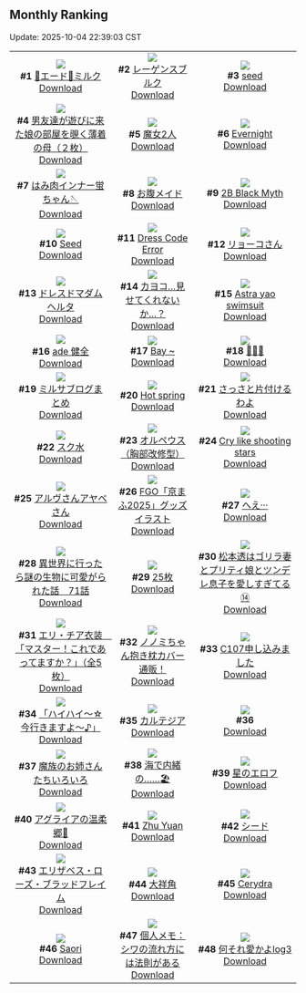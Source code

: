 ## Monthly Ranking
Update: 2025-10-04 22:39:03 CST

|      |      |      |
| :----: | :----: | :----: |
| ![](https://i.pixiv.re/c/240x480/img-master/img/2025/09/06/12/00/02/134768861_p0_master1200.jpg)<br>**#1** [🐰エード🐰ミルク](https://www.pixiv.net/artworks/134768861)<br>[Download](https://i.pixiv.re/img-original/img/2025/09/06/12/00/02/134768861_p0.jpg) | ![](https://i.pixiv.re/c/240x480/img-master/img/2025/09/06/00/00/17/134753276_p0_master1200.jpg)<br>**#2** [レーゲンスブルク](https://www.pixiv.net/artworks/134753276)<br>[Download](https://i.pixiv.re/img-original/img/2025/09/06/00/00/17/134753276_p0.jpg) | ![](https://i.pixiv.re/c/240x480/img-master/img/2025/09/06/00/00/10/134753207_p0_master1200.jpg)<br>**#3** [seed](https://www.pixiv.net/artworks/134753207)<br>[Download](https://i.pixiv.re/img-original/img/2025/09/06/00/00/10/134753207_p0.jpg) |
| ![](https://i.pixiv.re/c/240x480/img-master/img/2025/09/06/18/41/40/134780663_p0_master1200.jpg)<br>**#4** [男友達が遊びに来た娘の部屋を覗く薄着の母（２枚）](https://www.pixiv.net/artworks/134780663)<br>[Download](https://i.pixiv.re/img-original/img/2025/09/06/18/41/40/134780663_p0.jpg) | ![](https://i.pixiv.re/c/240x480/img-master/img/2025/09/05/00/05/06/134717473_p0_master1200.jpg)<br>**#5** [魔女2人](https://www.pixiv.net/artworks/134717473)<br>[Download](https://i.pixiv.re/img-original/img/2025/09/05/00/05/06/134717473_p0.jpg) | ![](https://i.pixiv.re/c/240x480/img-master/img/2025/09/06/00/11/45/134754242_p0_master1200.jpg)<br>**#6** [Evernight](https://www.pixiv.net/artworks/134754242)<br>[Download](https://i.pixiv.re/img-original/img/2025/09/06/00/11/45/134754242_p0.png) |
| ![](https://i.pixiv.re/c/240x480/img-master/img/2025/09/06/22/10/12/134789796_p0_master1200.jpg)<br>**#7** [はみ肉インナー蛍ちゃん🪡](https://www.pixiv.net/artworks/134789796)<br>[Download](https://i.pixiv.re/img-original/img/2025/09/06/22/10/12/134789796_p0.png) | ![](https://i.pixiv.re/c/240x480/img-master/img/2025/09/06/12/30/03/134769791_p0_master1200.jpg)<br>**#8** [お腹メイド](https://www.pixiv.net/artworks/134769791)<br>[Download](https://i.pixiv.re/img-original/img/2025/09/06/12/30/03/134769791_p0.jpg) | ![](https://i.pixiv.re/c/240x480/img-master/img/2025/09/06/13/13/56/134770976_p0_master1200.jpg)<br>**#9** [2B Black Myth](https://www.pixiv.net/artworks/134770976)<br>[Download](https://i.pixiv.re/img-original/img/2025/09/06/13/13/56/134770976_p0.jpg) |
| ![](https://i.pixiv.re/c/240x480/img-master/img/2025/09/06/22/29/47/134790564_p0_master1200.jpg)<br>**#10** [Seed](https://www.pixiv.net/artworks/134790564)<br>[Download](https://i.pixiv.re/img-original/img/2025/09/06/22/29/47/134790564_p0.jpg) | ![](https://i.pixiv.re/c/240x480/img-master/img/2025/09/04/13/57/39/134697778_p0_master1200.jpg)<br>**#11** [Dress Code Error](https://www.pixiv.net/artworks/134697778)<br>[Download](https://i.pixiv.re/img-original/img/2025/09/04/13/57/39/134697778_p0.jpg) | ![](https://i.pixiv.re/c/240x480/img-master/img/2025/09/06/00/11/57/134754256_p0_master1200.jpg)<br>**#12** [リョーコさん](https://www.pixiv.net/artworks/134754256)<br>[Download](https://i.pixiv.re/img-original/img/2025/09/06/00/11/57/134754256_p0.png) |
| ![](https://i.pixiv.re/c/240x480/img-master/img/2025/09/08/04/24/20/134839433_p0_master1200.jpg)<br>**#13** [ドレスドマダムヘルタ](https://www.pixiv.net/artworks/134839433)<br>[Download](https://i.pixiv.re/img-original/img/2025/09/08/04/24/20/134839433_p0.jpg) | ![](https://i.pixiv.re/c/240x480/img-master/img/2025/09/05/12/00/12/134730232_p0_master1200.jpg)<br>**#14** [カヨコ…見せてくれないか…？](https://www.pixiv.net/artworks/134730232)<br>[Download](https://i.pixiv.re/img-original/img/2025/09/05/12/00/12/134730232_p0.png) | ![](https://i.pixiv.re/c/240x480/img-master/img/2025/09/04/18/51/47/134704472_p0_master1200.jpg)<br>**#15** [Astra yao swimsuit](https://www.pixiv.net/artworks/134704472)<br>[Download](https://i.pixiv.re/img-original/img/2025/09/04/18/51/47/134704472_p0.jpg) |
| ![](https://i.pixiv.re/c/240x480/img-master/img/2025/09/08/20/21/15/134866493_p0_master1200.jpg)<br>**#16** [ade 健全](https://www.pixiv.net/artworks/134866493)<br>[Download](https://i.pixiv.re/img-original/img/2025/09/08/20/21/15/134866493_p0.png) | ![](https://i.pixiv.re/c/240x480/img-master/img/2025/09/05/12/07/48/134730540_p0_master1200.jpg)<br>**#17** [Bay ~](https://www.pixiv.net/artworks/134730540)<br>[Download](https://i.pixiv.re/img-original/img/2025/09/05/12/07/48/134730540_p0.jpg) | ![](https://i.pixiv.re/c/240x480/img-master/img/2025/09/06/00/01/12/134753529_p0_master1200.jpg)<br>**#18** [🐰🍷🍾](https://www.pixiv.net/artworks/134753529)<br>[Download](https://i.pixiv.re/img-original/img/2025/09/06/00/01/12/134753529_p0.jpg) |
| ![](https://i.pixiv.re/c/240x480/img-master/img/2025/09/06/09/55/44/134765891_p0_master1200.jpg)<br>**#19** [ミルサブログまとめ](https://www.pixiv.net/artworks/134765891)<br>[Download](https://i.pixiv.re/img-original/img/2025/09/06/09/55/44/134765891_p0.png) | ![](https://i.pixiv.re/c/240x480/img-master/img/2025/09/07/01/07/13/134797939_p0_master1200.jpg)<br>**#20** [Hot spring](https://www.pixiv.net/artworks/134797939)<br>[Download](https://i.pixiv.re/img-original/img/2025/09/07/01/07/13/134797939_p0.png) | ![](https://i.pixiv.re/c/240x480/img-master/img/2025/09/05/00/38/34/134718880_p0_master1200.jpg)<br>**#21** [さっさと片付けるわよ](https://www.pixiv.net/artworks/134718880)<br>[Download](https://i.pixiv.re/img-original/img/2025/09/05/00/38/34/134718880_p0.png) |
| ![](https://i.pixiv.re/c/240x480/img-master/img/2025/09/06/00/31/18/134755169_p0_master1200.jpg)<br>**#22** [スク水](https://www.pixiv.net/artworks/134755169)<br>[Download](https://i.pixiv.re/img-original/img/2025/09/06/00/31/18/134755169_p0.jpg) | ![](https://i.pixiv.re/c/240x480/img-master/img/2025/09/05/00/00/09/134716922_p0_master1200.jpg)<br>**#23** [オルペウス（胸部改修型）](https://www.pixiv.net/artworks/134716922)<br>[Download](https://i.pixiv.re/img-original/img/2025/09/05/00/00/09/134716922_p0.jpg) | ![](https://i.pixiv.re/c/240x480/img-master/img/2025/09/04/03/28/17/134687715_p0_master1200.jpg)<br>**#24** [Cry like shooting stars](https://www.pixiv.net/artworks/134687715)<br>[Download](https://i.pixiv.re/img-original/img/2025/09/04/03/28/17/134687715_p0.jpg) |
| ![](https://i.pixiv.re/c/240x480/img-master/img/2025/09/05/17/58/56/134737968_p0_master1200.jpg)<br>**#25** [アルヴさんアヤベさん](https://www.pixiv.net/artworks/134737968)<br>[Download](https://i.pixiv.re/img-original/img/2025/09/05/17/58/56/134737968_p0.jpg) | ![](https://i.pixiv.re/c/240x480/img-master/img/2025/09/06/00/07/27/134754041_p0_master1200.jpg)<br>**#26** [FGO「京まふ2025」グッズイラスト](https://www.pixiv.net/artworks/134754041)<br>[Download](https://i.pixiv.re/img-original/img/2025/09/06/00/07/27/134754041_p0.png) | ![](https://i.pixiv.re/c/240x480/img-master/img/2025/09/05/17/20/01/134736966_p0_master1200.jpg)<br>**#27** [へえ···](https://www.pixiv.net/artworks/134736966)<br>[Download](https://i.pixiv.re/img-original/img/2025/09/05/17/20/01/134736966_p0.png) |
| ![](https://i.pixiv.re/c/240x480/img-master/img/2025/09/06/00/02/50/134753729_p0_master1200.jpg)<br>**#28** [異世界に行ったら謎の生物に可愛がられた話　71話](https://www.pixiv.net/artworks/134753729)<br>[Download](https://i.pixiv.re/img-original/img/2025/09/06/00/02/50/134753729_p0.jpg) | ![](https://i.pixiv.re/c/240x480/img-master/img/2025/09/06/20/20/36/134784615_p0_master1200.jpg)<br>**#29** [25枚](https://www.pixiv.net/artworks/134784615)<br>[Download](https://i.pixiv.re/img-original/img/2025/09/06/20/20/36/134784615_p0.jpg) | ![](https://i.pixiv.re/c/240x480/img-master/img/2025/09/06/18/02/28/134779203_p0_master1200.jpg)<br>**#30** [松本透はゴリラ妻とプリティ娘とツンデレ息子を愛しすぎてる⑭](https://www.pixiv.net/artworks/134779203)<br>[Download](https://i.pixiv.re/img-original/img/2025/09/06/18/02/28/134779203_p0.jpg) |
| ![](https://i.pixiv.re/c/240x480/img-master/img/2025/09/07/11/00/05/134809364_p0_master1200.jpg)<br>**#31** [エリ・チア衣装　「マスター！これであってますか？」（全5枚）](https://www.pixiv.net/artworks/134809364)<br>[Download](https://i.pixiv.re/img-original/img/2025/09/07/11/00/05/134809364_p0.jpg) | ![](https://i.pixiv.re/c/240x480/img-master/img/2025/09/05/10/50/40/134728925_p0_master1200.jpg)<br>**#32** [ノノミちゃん抱き枕カバー通贩！](https://www.pixiv.net/artworks/134728925)<br>[Download](https://i.pixiv.re/img-original/img/2025/09/05/10/50/40/134728925_p0.png) | ![](https://i.pixiv.re/c/240x480/img-master/img/2025/09/06/19/16/06/134782037_p0_master1200.jpg)<br>**#33** [C107申し込みました](https://www.pixiv.net/artworks/134782037)<br>[Download](https://i.pixiv.re/img-original/img/2025/09/06/19/16/06/134782037_p0.png) |
| ![](https://i.pixiv.re/c/240x480/img-master/img/2025/09/05/00/00/15/134716972_p0_master1200.jpg)<br>**#34** [「ハイハイ〜☆ 今行きますよ〜♪」](https://www.pixiv.net/artworks/134716972)<br>[Download](https://i.pixiv.re/img-original/img/2025/09/05/00/00/15/134716972_p0.png) | ![](https://i.pixiv.re/c/240x480/img-master/img/2025/09/06/00/00/13/134753234_p0_master1200.jpg)<br>**#35** [カルテジア](https://www.pixiv.net/artworks/134753234)<br>[Download](https://i.pixiv.re/img-original/img/2025/09/06/00/00/13/134753234_p0.jpg) | ![](https://s.pximg.net/common/images/limit_unviewable_s.png)<br>**#36** [](https://www.pixiv.net/artworks/134743460)<br>[Download](https://s.pximg.net/common/images/limit_unviewable_s.png) |
| ![](https://i.pixiv.re/c/240x480/img-master/img/2025/09/05/20/26/53/134743665_p0_master1200.jpg)<br>**#37** [魔族のお姉さんたちいろいろ](https://www.pixiv.net/artworks/134743665)<br>[Download](https://i.pixiv.re/img-original/img/2025/09/05/20/26/53/134743665_p0.png) | ![](https://i.pixiv.re/c/240x480/img-master/img/2025/09/07/00/32/29/134796642_p0_master1200.jpg)<br>**#38** [海で内緒の……🏖️](https://www.pixiv.net/artworks/134796642)<br>[Download](https://i.pixiv.re/img-original/img/2025/09/07/00/32/29/134796642_p0.jpg) | ![](https://i.pixiv.re/c/240x480/img-master/img/2025/09/08/18/51/18/134862999_p0_master1200.jpg)<br>**#39** [星のエロフ](https://www.pixiv.net/artworks/134862999)<br>[Download](https://i.pixiv.re/img-original/img/2025/09/08/18/51/18/134862999_p0.png) |
| ![](https://i.pixiv.re/c/240x480/img-master/img/2025/09/04/18/35/47/134704026_p0_master1200.jpg)<br>**#40** [アグライアの温柔郷💛](https://www.pixiv.net/artworks/134704026)<br>[Download](https://i.pixiv.re/img-original/img/2025/09/04/18/35/47/134704026_p0.jpg) | ![](https://i.pixiv.re/c/240x480/img-master/img/2025/09/04/18/05/26/134703075_p0_master1200.jpg)<br>**#41** [Zhu Yuan](https://www.pixiv.net/artworks/134703075)<br>[Download](https://i.pixiv.re/img-original/img/2025/09/04/18/05/26/134703075_p0.png) | ![](https://i.pixiv.re/c/240x480/img-master/img/2025/09/04/13/59/19/134697803_p0_master1200.jpg)<br>**#42** [シード](https://www.pixiv.net/artworks/134697803)<br>[Download](https://i.pixiv.re/img-original/img/2025/09/04/13/59/19/134697803_p0.jpg) |
| ![](https://i.pixiv.re/c/240x480/img-master/img/2025/09/05/21/30/01/134746445_p0_master1200.jpg)<br>**#43** [エリザベス・ローズ・ブラッドフレイム](https://www.pixiv.net/artworks/134746445)<br>[Download](https://i.pixiv.re/img-original/img/2025/09/05/21/30/01/134746445_p0.jpg) | ![](https://i.pixiv.re/c/240x480/img-master/img/2025/09/06/14/17/24/134772601_p0_master1200.jpg)<br>**#44** [大祥角](https://www.pixiv.net/artworks/134772601)<br>[Download](https://i.pixiv.re/img-original/img/2025/09/06/14/17/24/134772601_p0.jpg) | ![](https://i.pixiv.re/c/240x480/img-master/img/2025/10/02/16/36/55/134769092_p0_master1200.jpg)<br>**#45** [Cerydra](https://www.pixiv.net/artworks/134769092)<br>[Download](https://i.pixiv.re/img-original/img/2025/10/02/16/36/55/134769092_p0.jpg) |
| ![](https://i.pixiv.re/c/240x480/img-master/img/2025/09/07/19/48/45/134826909_p0_master1200.jpg)<br>**#46** [Saori](https://www.pixiv.net/artworks/134826909)<br>[Download](https://i.pixiv.re/img-original/img/2025/09/07/19/48/45/134826909_p0.jpg) | ![](https://i.pixiv.re/c/240x480/img-master/img/2025/09/06/06/00/10/134761605_p0_master1200.jpg)<br>**#47** [個人メモ：シワの流れ方には法則がある](https://www.pixiv.net/artworks/134761605)<br>[Download](https://i.pixiv.re/img-original/img/2025/09/06/06/00/10/134761605_p0.jpg) | ![](https://i.pixiv.re/c/240x480/img-master/img/2025/09/06/13/17/40/134771063_p0_master1200.jpg)<br>**#48** [何それ愛かよlog3](https://www.pixiv.net/artworks/134771063)<br>[Download](https://i.pixiv.re/img-original/img/2025/09/06/13/17/40/134771063_p0.jpg) |
